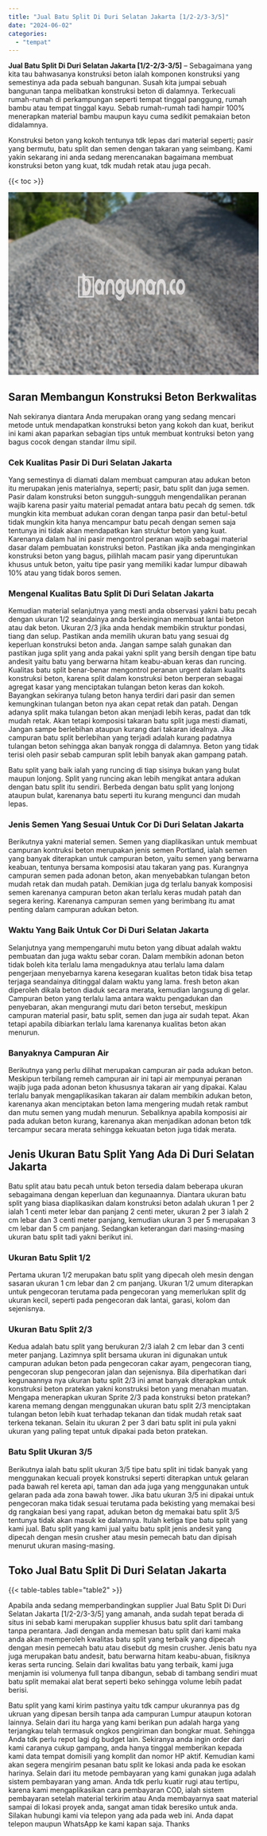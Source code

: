 ```yaml
---
title: "Jual Batu Split Di Duri Selatan Jakarta [1/2-2/3-3/5]"
date: "2024-06-02"
categories: 
  - "tempat"
---
```


**Jual Batu Split Di Duri Selatan Jakarta \[1/2-2/3-3/5\]** – Sebagaimana yang kita tau bahwasanya konstruksi beton ialah komponen konstruksi yang semestinya ada pada sebuah bangunan. Susah kita jumpai sebuah bangunan tanpa melibatkan konstruksi beton di dalamnya. Terkecuali rumah-rumah di perkampungan seperti tempat tinggal panggung, rumah bambu atau tempat tinggal kayu. Sebab rumah-rumah tadi hampir 100% menerapkan material bambu maupun kayu cuma sedikit pemakaian beton didalamnya.

Konstruksi beton yang kokoh tentunya tdk lepas dari material seperti; pasir yang bermutu, batu split dan semen dengan takaran yang seimbang. Kami yakin sekarang ini anda sedang merencanakan bagaimana membuat konstruksi beton yang kuat, tdk mudah retak atau juga pecah.

{{< toc >}}

![Jual Batu Split Di Duri Selatan Jakarta [1/2-2/3-3/5]](/images/jual-batu-split-29.png)

## Saran Membangun Konstruksi Beton Berkwalitas

Nah sekiranya diantara Anda merupakan orang yang sedang mencari metode untuk mendapatkan konstruksi beton yang kokoh dan kuat, berikut ini kami akan paparkan sebagian tips untuk membuat kontruksi beton yang bagus cocok dengan standar ilmu sipil.

### Cek Kualitas Pasir Di Duri Selatan Jakarta

Yang semestinya di diamati dalam membuat campuran atau adukan beton itu merupakan jenis materialnya, seperti; pasir, batu split dan juga semen. Pasir dalam konstruksi beton sungguh-sungguh mengendalikan peranan wajib karena pasir yaitu material pemadat antara batu pecah dg semen. tdk mungkin kita membuat adukan coran dengan tanpa pasir dan betul-betul tidak mungkin kita hanya mencampur batu pecah dengan semen saja tentunya ini tidak akan mendapatkan kan struktur beton yang kuat. Karenanya dalam hal ini pasir mengontrol peranan wajib sebagai material dasar dalam pembuatan konstruksi beton. Pastikan jika anda menginginkan konstruksi beton yang bagus, pilihlah macam pasir yang diperuntukan khusus untuk beton, yaitu tipe pasir yang memiliki kadar lumpur dibawah 10% atau yang tidak boros semen.

### Mengenal Kualitas Batu Split Di Duri Selatan Jakarta

Kemudian material selanjutnya yang mesti anda observasi yakni batu pecah dengan ukuran 1/2 seandainya anda berkeinginan membuat lantai beton atau dak beton. Ukuran 2/3 jika anda hendak membikin struktur pondasi, tiang dan selup. Pastikan anda memilih ukuran batu yang sesuai dg keperluan konstruksi beton anda. Jangan sampe salah gunakan dan pastikan juga split yang anda pakai yakni split yang bersih dengan tipe batu andesit yaitu batu yang berwarna hitam keabu-abuan keras dan runcing. Kualitas batu split benar-benar mengontrol peranan urgent dalam kualits konstruksi beton, karena split dalam konstruksi beton berperan sebagai agregat kasar yang menciptakan tulangan beton keras dan kokoh. Bayangkan sekiranya tulang beton hanya terdiri dari pasir dan semen kemungkinan tulangan beton nya akan cepat retak dan patah. Dengan adanya split maka tulangan beton akan menjadi lebih keras, padat dan tdk mudah retak. Akan tetapi komposisi takaran batu split juga mesti diamati, Jangan sampe berlebihan ataupun kurang dari takaran idealnya. Jika campuran batu split berlebihan yang terjadi adalah kurang padatnya tulangan beton sehingga akan banyak rongga di dalamnya. Beton yang tidak terisi oleh pasir sebab campuran split lebih banyak akan gampang patah.

Batu split yang baik ialah yang runcing di tiap sisinya bukan yang bulat maupun lonjong. Split yang runcing akan lebih mengikat antara adukan dengan batu split itu sendiri. Berbeda dengan batu split yang lonjong ataupun bulat, karenanya batu seperti itu kurang mengunci dan mudah lepas.

### Jenis Semen Yang Sesuai Untuk Cor Di Duri Selatan Jakarta

Berikutnya yakni material semen. Semen yang diaplikasikan untuk membuat campuran kontruksi beton merupakan jenis semen Portland, ialah semen yang banyak diterapkan untuk campuran beton, yaitu semen yang berwarna keabuan, tentunya bersama komposisi atau takaran yang pas. Kurangnya campuran semen pada adonan beton, akan menyebabkan tulangan beton mudah retak dan mudah patah. Demikian juga dg terlalu banyak komposisi semen karenanya campuran beton akan terlalu keras mudah patah dan segera kering. Karenanya campuran semen yang berimbang itu amat penting dalam campuran adukan beton.

### Waktu Yang Baik Untuk Cor Di Duri Selatan Jakarta

Selanjutnya yang mempengaruhi mutu beton yang dibuat adalah waktu pembuatan dan juga waktu sebar coran. Dalam membikin adonan beton tidak boleh kita terlalu lama mengaduknya atau terlalu lama dalam pengerjaan menyebarnya karena kesegaran kualitas beton tidak bisa tetap terjaga seandainya ditinggal dalam waktu yang lama. fresh beton akan diperoleh dikala beton diaduk secara merata, kemudian langsung di gelar. Campuran beton yang terlalu lama antara waktu pengadukan dan penyebaran, akan mengurangi mutu dari beton tersebut, meskipun campuran material pasir, batu split, semen dan juga air sudah tepat. Akan tetapi apabila dibiarkan terlalu lama karenanya kualitas beton akan menurun.

### Banyaknya Campuran Air

Berikutnya yang perlu dilihat merupakan campuran air pada adukan beton. Meskipun terbilang remeh campuran air ini tapi air mempunyai peranan wajib juga pada adonan beton khususnya takaran air yang dipakai. Kalau terlalu banyak mengaplikasikan takaran air dalam membikin adukan beton, karenanya akan menciptakan beton lama mengering mudah retak rambut dan mutu semen yang mudah menurun. Sebaliknya apabila komposisi air pada adukan beton kurang, karenanya akan menjadikan adonan beton tdk tercampur secara merata sehingga kekuatan beton juga tidak merata.

## Jenis Ukuran Batu Split Yang Ada Di Duri Selatan Jakarta

Batu split atau batu pecah untuk beton tersedia dalam beberapa ukuran sebagaimana dengan keperluan dan kegunaannya. Diantara ukuran batu split yang biasa diaplikasikan dalam konstruksi beton adalah ukuran 1 per 2 ialah 1 centi meter lebar dan panjang 2 centi meter, ukuran 2 per 3 ialah 2 cm lebar dan 3 centi meter panjang, kemudian ukuran 3 per 5 merupakan 3 cm lebar dan 5 cm panjang. Sedangkan keterangan dari masing-masing ukuran batu split tadi yakni berikut ini.

### Ukuran Batu Split 1/2

Pertama ukuran 1/2 merupakan batu split yang dipecah oleh mesin dengan sasaran ukuran 1 cm lebar dan 2 cm panjang. Ukuran 1/2 umum diterapkan untuk pengecoran terutama pada pengecoran yang memerlukan split dg ukuran kecil, seperti pada pengecoran dak lantai, garasi, kolom dan sejenisnya.

### Ukuran Batu Split 2/3

Kedua adalah batu split yang berukuran 2/3 ialah 2 cm lebar dan 3 centi meter panjang. Lazimnya split bersama ukuran ini digunakan untuk campuran adukan beton pada pengecoran cakar ayam, pengecoran tiang, pengecoran slup pengecoran jalan dan sejenisnya. Bila diperhatikan dari kegunaannya nya ukuran batu split 2/3 ini amat banyak diterapkan untuk konstruksi beton pratekan yakni konstruksi beton yang menahan muatan. Mengapa menerapkan ukuran Sprite 2/3 pada konstruksi beton pratekan? karena memang dengan menggunakan ukuran batu split 2/3 menciptakan tulangan beton lebih kuat terhadap tekanan dan tidak mudah retak saat terkena tekanan. Selain itu ukuran 2 per 3 dari batu split ini pula yakni ukuran yang paling tepat untuk dipakai pada beton pratekan.

### Batu Split Ukuran 3/5

Berikutnya ialah batu split ukuran 3/5 tipe batu split ini tidak banyak yang menggunakan kecuali proyek konstruksi seperti diterapkan untuk gelaran pada bawah rel kereta api, taman dan ada juga yang menggunakan untuk gelaran pada ada zona bawah tower. Jika batu ukuran 3/5 ini dipakai untuk pengecoran maka tidak sesuai terutama pada bekisting yang memakai besi dg rangkaian besi yang rapat, adukan beton dg memakai batu split 3/5 tentunya tidak akan masuk ke dalamnya. Itulah ketiga tipe batu split yang kami jual. Batu split yang kami jual yaitu batu split jenis andesit yang dipecah dengan mesin crusher atau mesin pemecah batu dan dipisah menurut ukuran masing-masing.

## Toko Jual Batu Split Di Duri Selatan Jakarta

{{< table-tables table="table2" >}}

Apabila anda sedang memperbandingkan supplier Jual Batu Split Di Duri Selatan Jakarta \[1/2-2/3-3/5\] yang amanah, anda sudah tepat berada di situs ini sebab kami merupakan supplier khusus batu split dari tambang tanpa perantara. Jadi dengan anda memesan batu split dari kami maka anda akan memperoleh kwalitas batu split yang terbaik yang dipecah dengan mesin pemecah batu atau disebut dg mesin crusher. Jenis batu nya juga merupakan batu andesit, batu berwarna hitam keabu-abuan, fisiknya keras serta runcing. Selain dari kwalitas batu yang terbaik, kami juga menjamin isi volumenya full tanpa dibangun, sebab di tambang sendiri muat batu split memakai alat berat seperti beko sehingga volume lebih padat berisi.

Batu split yang kami kirim pastinya yaitu tdk campur ukurannya pas dg ukruan yang dipesan bersih tanpa ada campuran Lumpur ataupun kotoran lainnya. Selain dari itu harga yang kami berikan pun adalah harga yang terjangkau telah termasuk ongkos pengiriman dan bongkar muat. Sehingga Anda tdk perlu repot lagi dg budget lain. Sekiranya anda ingin order dari kami caranya cukup gampang, anda hanya tinggal memberikan kepada kami data tempat domisili yang komplit dan nomor HP aktif. Kemudian kami akan segera mengirim pesanan batu split ke lokasi anda pada ke esokan harinya. Selain dari itu metode pembayaran yang kami gunakan juga adalah sistem pembayaran yang aman. Anda tdk perlu kuatir rugi atau tertipu, karena kami mengaplikasikan cara pembayaran COD, ialah sistem pembayaran setelah material terkirim atau Anda membayarnya saat material sampai di lokasi proyek anda, sangat aman tidak beresiko untuk anda. Silakan hubungi kami via telepon yang ada pada web ini. Anda dapat telepon maupun WhatsApp ke kami kapan saja. Thanks
